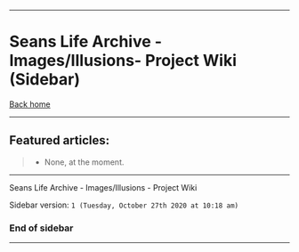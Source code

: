 
***

# Seans Life Archive - Images/Illusions- Project Wiki (Sidebar)

[Back home](https://github.com/seanpm2001/SeansLifeArchive_Images_Illusions/wiki/)

***

## Featured articles:

> * None, at the moment.

***

Seans Life Archive - Images/Illusions - Project Wiki

Sidebar version: `1 (Tuesday, October 27th 2020 at 10:18 am)`

### End of sidebar

***
